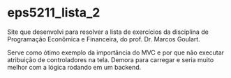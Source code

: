 # eps5211_lista_2
Site que desenvolvi para resolver a lista de exercícios da disciplina de Programação Econômica e Financeira, do prof. Dr. Marcos Goulart.

Serve como ótimo exemplo da importância do MVC e por que não executar atribuição de controladores na tela. Demora para carregar e seria muito melhor com a lógica rodando em um backend.

